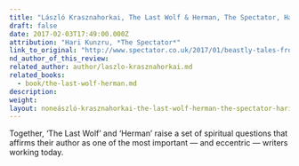 ```yaml
---
title: "László Krasznahorkai, The Last Wolf & Herman, The Spectator, Hari Kunzru"
draft: false
date: 2017-02-03T17:49:00.000Z
attribution: "Hari Kunzru, *The Spectator*"
link_to_original: "http://www.spectator.co.uk/2017/01/beastly-tales-from-hungary/"
nd_author_of_this_review:
related_author: author/laszlo-krasznahorkai.md
related_books:
  - book/the-last-wolf-herman.md
description:
weight:
layout: noneászló-krasznahorkai-the-last-wolf-herman-the-spectator-hari-kunzru
---
```

Together, ‘The Last Wolf’ and ‘Herman’ raise a set of spiritual questions that affirms their author as one of the most important — and eccentric — writers working today.

